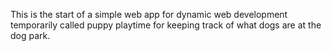 This is the start of a simple web app for dynamic web development temporarily called puppy playtime for keeping track of what dogs are at the dog park.